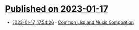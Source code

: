 # [Published on 2023-01-17](index.md)

* [2023-01-17, 17:54:26](https://news.ycombinator.com/item?id=34415889) - [Common Lisp and Music Composition](https://ldbeth.sdf.org/articles/cm.html)
